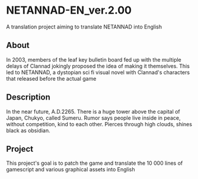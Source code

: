 # NETANNAD-EN_ver.2.00
A translation project aiming to translate NETANNAD into English

## About
In 2003, members of the leaf key bulletin board fed up with the multiple delays of Clannad jokingly proposed the idea of making it themselves. This led to NETANNAD, a dystopian sci fi visual novel with Clannad's characters that released before the actual game

## Description

In the near future, A.D.2265. There is a huge tower above the capital of Japan, Chukyo, called Sumeru. Rumor says people live inside in peace, without competition, kind to each other. Pierces through high clouds, shines black as obsidian.

## Project

This project's goal is to patch the game and translate the 10 000 lines of gamescript and various graphical assets into English
